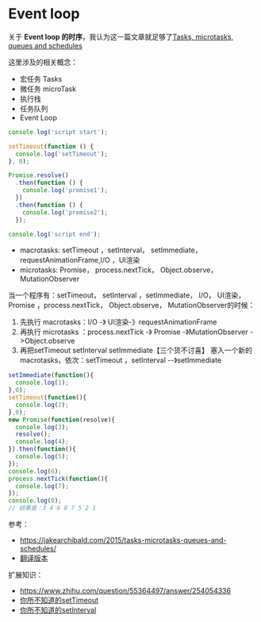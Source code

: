 # Event loop

关于 **Event loop 的时序**，我认为这一篇文章就足够了[Tasks, microtasks, queues and schedules](https://jakearchibald.com/2015/tasks-microtasks-queues-and-schedules/)

这里涉及的相关概念：

- 宏任务 Tasks
- 微任务 microTask
- 执行栈
- 任务队列
- Event Loop

```js
console.log('script start');

setTimeout(function () {
  console.log('setTimeout');
}, 0);

Promise.resolve()
  .then(function () {
    console.log('promise1');
  })
  .then(function () {
    console.log('promise2');
  });

console.log('script end');
```

- macrotasks: setTimeout ，setInterval， setImmediate，requestAnimationFrame,I/O ，UI渲染
- microtasks: Promise， process.nextTick， Object.observe， MutationObserver

当一个程序有：setTimeout， setInterval ，setImmediate， I/O， UI渲染，Promise ，process.nextTick， Object.observe， MutationObserver的时候：

1. 先执行 macrotasks：I/O -》 UI渲染-》requestAnimationFrame
2. 再执行 microtasks ：process.nextTick -》 Promise -》MutationObserver ->Object.observe
3. 再把setTimeout setInterval setImmediate【三个货不讨喜】 塞入一个新的macrotasks，依次：setTimeout ，setInterval --》setImmediate

```js
setImmediate(function(){
  console.log(1);
},0);
setTimeout(function(){
  console.log(2);
},0);
new Promise(function(resolve){
  console.log(3);
  resolve();
  console.log(4);
}).then(function(){
  console.log(5);
});
console.log(6);
process.nextTick(function(){
  console.log(7);
});
console.log(8);
// 结果是：3 4 6 8 7 5 2 1
```

参考：

- https://jakearchibald.com/2015/tasks-microtasks-queues-and-schedules/
- [翻译版本](https://www.jianshu.com/p/699714f653b2)

扩展知识：

- https://www.zhihu.com/question/55364497/answer/254054336
- [你所不知道的setTimeout](https://www.w3cplus.com/blog/2103.html)
- [你所不知道的setInterval](https://www.w3cplus.com/javascript/javaScript-setInterval.html)
